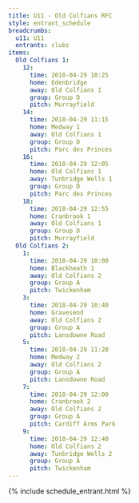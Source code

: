 ```yaml
---
title: U11 - Old Colfians RFC
style: entrant_schedule
breadcrumbs:
  u11: U11
  entrants: clubs
items:
  Old Colfians 1:
    12:
      time: 2018-04-29 10:25
      home: Edenbridge
      away: Old Colfians 1
      group: Group D
      pitch: Murrayfield
    14:
      time: 2018-04-29 11:15
      home: Medway 1
      away: Old Colfians 1
      group: Group D
      pitch: Parc des Princes
    16:
      time: 2018-04-29 12:05
      home: Old Colfians 1
      away: Tunbridge Wells 1
      group: Group D
      pitch: Parc des Princes
    18:
      time: 2018-04-29 12:55
      home: Cranbrook 1
      away: Old Colfians 1
      group: Group D
      pitch: Murrayfield
  Old Colfians 2:
    1:
      time: 2018-04-29 10:00
      home: Blackheath 1
      away: Old Colfians 2
      group: Group A
      pitch: Twickenham
    3:
      time: 2018-04-29 10:40
      home: Gravesend
      away: Old Colfians 2
      group: Group A
      pitch: Lansdowne Road
    5:
      time: 2018-04-29 11:20
      home: Medway 2
      away: Old Colfians 2
      group: Group A
      pitch: Lansdowne Road
    7:
      time: 2018-04-29 12:00
      home: Cranbrook 2
      away: Old Colfians 2
      group: Group A
      pitch: Cardiff Arms Park
    9:
      time: 2018-04-29 12:40
      home: Old Colfians 2
      away: Tunbridge Wells 2
      group: Group A
      pitch: Twickenham
---
```


{% include schedule_entrant.html %}
